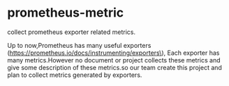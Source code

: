 # prometheus-metric

collect prometheus exporter related metrics.

Up to now,Prometheus has many useful exporters \(https://prometheus.io/docs/instrumenting/exporters\), Each exporter has many metrics.However no document or project collects these metrics and  give some description of these metrics.so our team create this project and plan to collect metrics generated by exporters.

